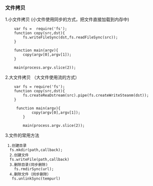 ### 文件拷贝 ###

1.小文件拷贝  (小文件使用同步的方式，把文件直接加载到内存中)

```$xslt
    var fs =  require('fs');
    function copy(src,dst){
        fs.writeFileSync(dst,fs.readFileSync(src));
    }
    
    function main(argv){
        copy(argv[0],argv[1]);
    }
    
    main(process.argv.slice(2));
```
2.大文件拷贝 （大文件使用流的方式）
```$xslt
    var fs = require('fs');
    function copy(src,dst){
        fs.createReaDstream(src).pipe(fs.createWriteSteanm(dst));
    }
    
     function main(argv){
            copy(argv[0],argv[1]);
        }
        
        main(process.argv.slice(2));
```

3.文件的常用方法
```$xslt
 1.创建目录
  fs.mkdir(path,callback);
  2.创建文件
  fs.writeFile(path,callback)
  3.删除目录(同步删除)
    fs.rmdirSync(url);
  4.删除文件（同步删除）
   fs.unlinkSync(tempurl)

```